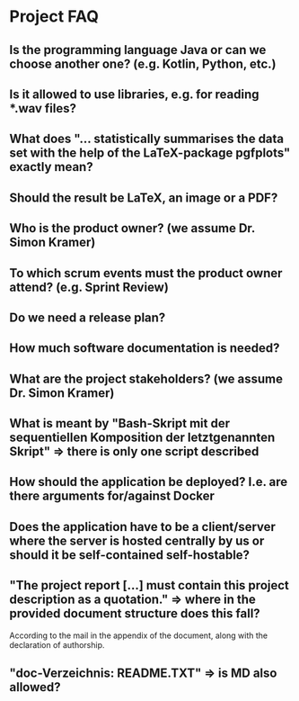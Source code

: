# Project FAQ

## Is the programming language Java or can we choose another one? (e.g. Kotlin, Python, etc.)

## Is it allowed to use libraries, e.g. for reading \*.wav files?

## What does "... statistically summarises the data set with the help of the LaTeX-package pgfplots" exactly mean?

## Should the result be LaTeX, an image or a PDF?

## Who is the product owner? (we assume Dr. Simon Kramer)

## To which scrum events must the product owner attend? (e.g. Sprint Review)

## Do we need a release plan?

## How much software documentation is needed?

## What are the project stakeholders? (we assume Dr. Simon Kramer)

## What is meant by "Bash-Skript mit der sequentiellen Komposition der letztgenannten Skript" => there is only one script described

## How should the application be deployed? I.e. are there arguments for/against Docker

## Does the application have to be a client/server where the server is hosted centrally by us or should it be self-contained self-hostable?

## "The project report [...] must contain this project description as a quotation." => where in the provided document structure does this fall?
According to the mail in the appendix of the document, along with the declaration of authorship.

## "doc-Verzeichnis: README.TXT" => is MD also allowed?
